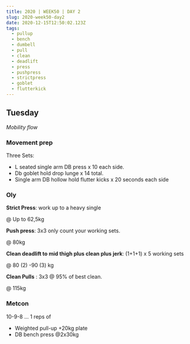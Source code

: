```yaml
---
title: 2020 | WEEK50 | DAY 2
slug: 2020-week50-day2
date: 2020-12-15T12:50:02.123Z
tags:
  - pullup
  - bench
  - dumbell
  - pull
  - clean
  - deadlift
  - press
  - pushpress
  - strictpress
  - goblet
  - flutterkick
---
```

## Tuesday

*Mobility flow*

### Movement prep

Three Sets:

* L seated single arm DB  press x 10 each side.
* Db goblet hold drop lunge x 14 total.
* Single arm DB hollow hold flutter kicks x 20 seconds each side

### Oly

**Strict Press**: work up to a heavy single

@ Up to 62,5kg

**Push press**: 3x3 only count your working sets.

@ 80kg

**Clean deadlift to mid thigh plus clean plus jerk**: (1+1+1) x 5 working sets

@ 80 (2) -90 (3) kg

**Clean Pulls** : 3x3 @ 95% of best clean.

@ 115kg

### Metcon

10-9-8 ... 1 reps of

* Weighted pull-up +20kg plate
* DB bench press @2x30kg